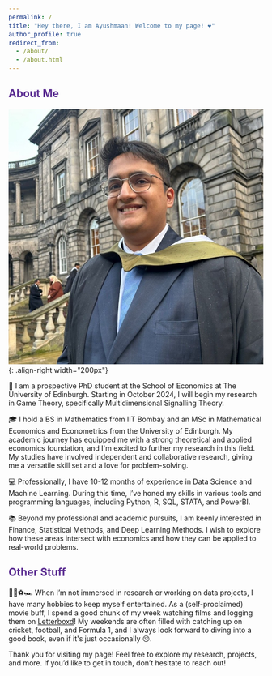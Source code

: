 ```yaml
---
permalink: /
title: "Hey there, I am Ayushmaan! Welcome to my page! ❤️"
author_profile: true
redirect_from: 
  - /about/
  - /about.html
---
```


## <span style="color: #5a2c91;">About Me</span>

![An Image of myself](/images/icon_adv.jpeg){: .align-right width="200px"}

🔬 I am a prospective PhD student at the School of Economics at The University of Edinburgh. Starting in October 2024, I will begin my research in Game Theory, specifically Multidimensional Signalling Theory.

🎓 I hold a BS in Mathematics from IIT Bombay and an MSc in Mathematical Economics and Econometrics from the University of Edinburgh. My academic journey has equipped me with a strong theoretical and applied economics foundation, and I'm excited to further my research in this field.  My studies have involved independent and collaborative research, giving me a versatile skill set and a love for problem-solving.

💻 Professionally, I have 10-12 months of experience in Data Science and Machine Learning. During this time, I’ve honed my skills in various tools and programming languages, including Python, R, SQL, STATA, and PowerBI.

📚 Beyond my professional and academic pursuits, I am keenly interested in Finance, Statistical Methods, and Deep Learning Methods. I wish to explore how these areas intersect with economics and how they can be applied to real-world problems.

## <span style="color: #5a2c91;">Other Stuff</span>

🎥🏏⚽🏎️ When I’m not immersed in research or working on data projects, I have many hobbies to keep myself entertained. As a (self-proclaimed) movie buff, I spend a good chunk of my week watching films and logging them on [Letterboxd](https://letterboxd.com/)! My weekends are often filled with catching up on cricket, football, and Formula 1, and I always look forward to diving into a good book, even if it's just occasionally 😢.

Thank you for visiting my page! Feel free to explore my research, projects, and more. If you’d like to get in touch, don’t hesitate to reach out!
